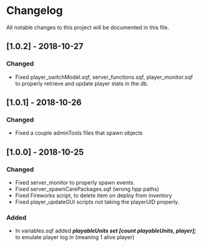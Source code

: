 # Changelog
All notable changes to this project will be documented in this file.

## [1.0.2] - 2018-10-27

### Changed
- Fixed player_switchModel.sqf, server_functions.sqf, player_monitor.sqf to properly retrieve and update player stats in the db.

## [1.0.1] - 2018-10-26

### Changed
- Fixed a couple adminTools files that spawn objects

## [1.0.0] - 2018-10-25

### Changed
- Fixed server_monitor to properly spawn events.
- Fixed server_spawnCarePackages.sqf (wrong hpp paths)
- Fixed Fireworks script, to delete item on deploy from inventory
- Fixed player_updateGUI scripts not taking the playerUID properly.

### Added
- In variables.sqf added ***playableUnits set [count playableUnits, player];*** to emulate player log in (meaning 1 alive player)
